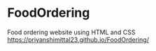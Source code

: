 # FoodOrdering
 Food ordering website using HTML and CSS
https://priyanshimittal23.github.io/FoodOrdering/
